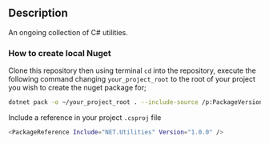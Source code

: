 ## Description

An ongoing collection of C# utilities.

### How to create local Nuget

Clone this repository then using terminal `cd` into the repository, execute the following command changing `your_project_root` to the root of your project you wish to create the nuget package for;

```sh
dotnet pack -o ~/your_project_root . --include-source /p:PackageVersion=1.0.0
```

Include a reference in your project `.csproj` file
```sh
<PackageReference Include="NET.Utilities" Version="1.0.0" />
```

